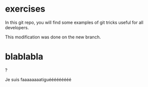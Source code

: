 # exercises

In this git repo, you will find some examples of git tricks useful for all developers.

This modification was done on the new branch.

# blablabla

?

Je suis faaaaaaaatiguééééééééé
